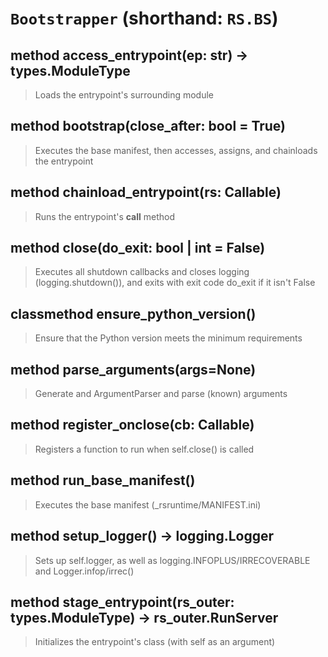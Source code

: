 # `Bootstrapper` (shorthand: `RS.BS`)

## method access_entrypoint(ep: str) -> types.ModuleType
> Loads the entrypoint's surrounding module

## method bootstrap(close_after: bool = True)
> Executes the base manifest, then accesses, assigns, and chainloads the entrypoint

## method chainload_entrypoint(rs: Callable)
> Runs the entrypoint's __call__ method

## method close(do_exit: bool | int = False)
> Executes all shutdown callbacks and closes logging (logging.shutdown()), and exits with exit code do_exit if it isn't False

## classmethod ensure_python_version()
> Ensure that the Python version meets the minimum requirements

## method parse_arguments(args=None)
> Generate and ArgumentParser and parse (known) arguments

## method register_onclose(cb: Callable)
> Registers a function to run when self.close() is called

## method run_base_manifest()
> Executes the base manifest (_rsruntime/MANIFEST.ini)

## method setup_logger() -> logging.Logger
> Sets up self.logger, as well as logging.INFOPLUS/IRRECOVERABLE and Logger.infop/irrec()

## method stage_entrypoint(rs_outer: types.ModuleType) -> rs_outer.RunServer
> Initializes the entrypoint's class (with self as an argument)
